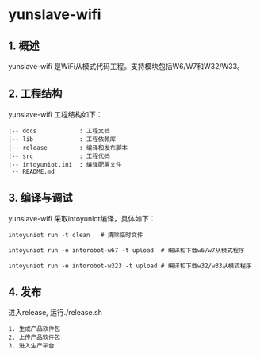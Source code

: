 # yunslave-wifi

## 1. 概述

yunslave-wifi 是WiFi从模式代码工程。支持模块包括W6/W7和W32/W33。

## 2. 工程结构

yunslave-wifi 工程结构如下：

```
|-- docs            : 工程文档
|-- lib             : 工程依赖库
|-- release         : 编译和发布脚本
|-- src             : 工程代码
|-- intoyuniot.ini  : 编译配置文件
 -- README.md
```

## 3. 编译与调试

yunslave-wifi 采取intoyuniot编译，具体如下：

```
intoyuniot run -t clean   # 清除临时文件

intoyuniot run -e intorobot-w67 -t upload  # 编译和下载w6/w7从模式程序

intoyuniot run -e intorobot-w323 -t upload # 编译和下载w32/w33从模式程序

```

## 4. 发布

进入release, 运行./release.sh

```
1. 生成产品软件包
2. 上传产品软件包
3. 进入生产平台

```




